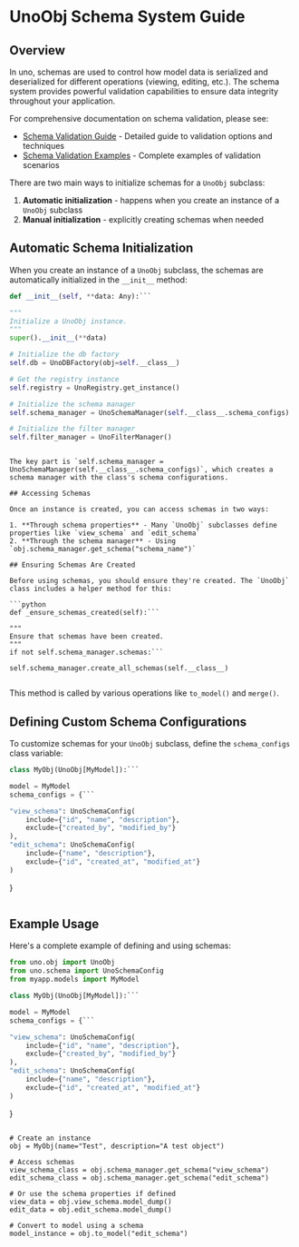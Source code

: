 # UnoObj Schema System Guide

## Overview

In uno, schemas are used to control how model data is serialized and deserialized for different operations (viewing, editing, etc.). The schema system provides powerful validation capabilities to ensure data integrity throughout your application.

For comprehensive documentation on schema validation, please see:
- [Schema Validation Guide](/schema/validation.md) - Detailed guide to validation options and techniques
- [Schema Validation Examples](/schema/validation_examples.py) - Complete examples of validation scenarios

There are two main ways to initialize schemas for a `UnoObj` subclass:

1. **Automatic initialization** - happens when you create an instance of a `UnoObj` subclass
2. **Manual initialization** - explicitly creating schemas when needed

## Automatic Schema Initialization

When you create an instance of a `UnoObj` subclass, the schemas are automatically initialized in the `__init__` method:

```python
def __init__(self, **data: Any):```

"""
Initialize a UnoObj instance.
"""
super().__init__(**data)

# Initialize the db factory
self.db = UnoDBFactory(obj=self.__class__)

# Get the registry instance
self.registry = UnoRegistry.get_instance()

# Initialize the schema manager
self.schema_manager = UnoSchemaManager(self.__class__.schema_configs)

# Initialize the filter manager
self.filter_manager = UnoFilterManager()
```
```

The key part is `self.schema_manager = UnoSchemaManager(self.__class__.schema_configs)`, which creates a schema manager with the class's schema configurations.

## Accessing Schemas

Once an instance is created, you can access schemas in two ways:

1. **Through schema properties** - Many `UnoObj` subclasses define properties like `view_schema` and `edit_schema`
2. **Through the schema manager** - Using `obj.schema_manager.get_schema("schema_name")`

## Ensuring Schemas Are Created

Before using schemas, you should ensure they're created. The `UnoObj` class includes a helper method for this:

```python
def _ensure_schemas_created(self):```

"""
Ensure that schemas have been created.
"""
if not self.schema_manager.schemas:```

self.schema_manager.create_all_schemas(self.__class__)
```
```
```

This method is called by various operations like `to_model()` and `merge()`.

## Defining Custom Schema Configurations

To customize schemas for your `UnoObj` subclass, define the `schema_configs` class variable:

```python
class MyObj(UnoObj[MyModel]):```

model = MyModel
schema_configs = {```

"view_schema": UnoSchemaConfig(
    include={"id", "name", "description"},
    exclude={"created_by", "modified_by"}
),
"edit_schema": UnoSchemaConfig(
    include={"name", "description"},
    exclude={"id", "created_at", "modified_at"}
)
```
}
```
```

## Example Usage

Here's a complete example of defining and using schemas:

```python
from uno.obj import UnoObj
from uno.schema import UnoSchemaConfig
from myapp.models import MyModel

class MyObj(UnoObj[MyModel]):```

model = MyModel
schema_configs = {```

"view_schema": UnoSchemaConfig(
    include={"id", "name", "description"},
    exclude={"created_by", "modified_by"}
),
"edit_schema": UnoSchemaConfig(
    include={"name", "description"},
    exclude={"id", "created_at", "modified_at"}
)
```
}
```

# Create an instance
obj = MyObj(name="Test", description="A test object")

# Access schemas
view_schema_class = obj.schema_manager.get_schema("view_schema")
edit_schema_class = obj.schema_manager.get_schema("edit_schema")

# Or use the schema properties if defined
view_data = obj.view_schema.model_dump()
edit_data = obj.edit_schema.model_dump()

# Convert to model using a schema
model_instance = obj.to_model("edit_schema")
```
</qodoArtifact>